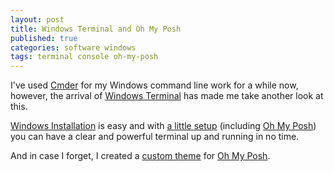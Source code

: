 ```yaml
---
layout: post
title: Windows Terminal and Oh My Posh
published: true
categories: software windows
tags: terminal console oh-my-posh
---
```


I've used [Cmder](https://cmder.app/) for my Windows command line work for a while now, however, the arrival of [Windows Terminal](https://devblogs.microsoft.com/commandline/introducing-windows-terminal/) has made me take another look at this.<!--more-->

[Windows Installation](https://ohmyposh.dev/docs/installation/windows) is easy and with [a little setup](https://www.hanselman.com/blog/how-to-make-a-pretty-prompt-in-windows-terminal-with-powerline-nerd-fonts-cascadia-code-wsl-and-ohmyposh) (including [Oh My Posh](https://ohmyposh.dev/)) you can have a clear and powerful terminal up and running in no time.

And in case I forget, I created a [custom theme](https://github.com/gregstanley/setup-reference/blob/main/Windows%20Terminal/oh-my-posh-custom-theme-1.omp.json) for [Oh My Posh](https://ohmyposh.dev/).
